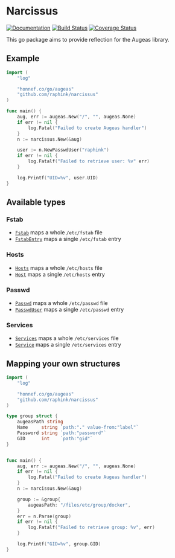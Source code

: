Narcissus
=========

[![Documentation](https://img.shields.io/badge/godoc-reference-blue.svg)](https://godoc.org/github.com/raphink/narcissus)
[![Build Status](https://img.shields.io/travis/raphink/narcissus/master.svg)](https://travis-ci.org/raphink/narcissus)
[![Coverage Status](https://img.shields.io/coveralls/raphink/narcissus.svg)](https://coveralls.io/r/raphink/narcissus?branch=master)

This go package aims to provide reflection for the Augeas library.

## Example

```go
import (
	"log"

	"honnef.co/go/augeas"
	"github.com/raphink/narcissus"
)

func main() {
	aug, err := augeas.New("/", "", augeas.None)
	if err != nil {
		log.Fatal("Failed to create Augeas handler")
	}
	n := narcissus.New(&aug)

	user := n.NewPasswdUser("raphink")
	if err != nil {
		log.Fatalf("Failed to retrieve user: %v" err)
	}

	log.Printf("UID=%v", user.UID)
}
```

## Available types

### Fstab

* [`Fstab`](https://godoc.org/github.com/raphink/narcissus#Fstab) maps a whole `/etc/fstab` file
* [`FstabEntry`](https://godoc.org/github.com/raphink/narcissus#FstabEntry) maps a single `/etc/fstab` entry

### Hosts

* [`Hosts`](https://godoc.org/github.com/raphink/narcissus#Hosts) maps a whole `/etc/hosts` file
* [`Host`](https://godoc.org/github.com/raphink/narcissus#Host) maps a single `/etc/hosts` entry

### Passwd

* [`Passwd`](https://godoc.org/github.com/raphink/narcissus#Passwd) maps a whole `/etc/passwd` file
* [`PasswdUser`](https://godoc.org/github.com/raphink/narcissus#PasswdUser) maps a single `/etc/passwd` entry

### Services

* [`Services`](https://godoc.org/github.com/raphink/narcissus#Services) maps a whole `/etc/services` file
* [`Service`](https://godoc.org/github.com/raphink/narcissus#Service) maps a single `/etc/services` entry


## Mapping your own structures


```go
import (
	"log"

	"honnef.co/go/augeas"
	"github.com/raphink/narcissus"
)

type group struct {
	augeasPath string
	Name     string `path:"." value-from:"label"`
	Password string `path:"password"`
	GID      int    `path:"gid"`
}


func main() {
	aug, err := augeas.New("/", "", augeas.None)
	if err != nil {
		log.Fatal("Failed to create Augeas handler")
	}
	n := narcissus.New(&aug)

	group := &group{
		augeasPath: "/files/etc/group/docker",
	}
	err = n.Parse(group)
	if err != nil {
		log.Fatalf("Failed to retrieve group: %v", err)
	}

	log.Printf("GID=%v", group.GID)
}
```
